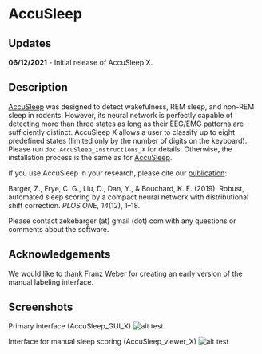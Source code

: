 # AccuSleep

## Updates
**06/12/2021** - Initial release of AccuSleep X. 

## Description

[AccuSleep](https://github.com/zekebarger/AccuSleep) was designed to detect wakefulness, REM sleep, and non-REM sleep in rodents. 
However, its neural network is perfectly capable of detecting more than three states as long as their EEG/EMG patterns are sufficiently distinct.
AccuSleep X allows a user to classify up to eight predefined states (limited only by the number of digits on the keyboard). 
Please run `doc AccuSleep_instructions_X` for details. Otherwise, the installation process is the same as for [AccuSleep](https://github.com/zekebarger/AccuSleep#installation-instructions).

If you use AccuSleep in your research, please cite our [publication](https://journals.plos.org/plosone/article?id=10.1371/journal.pone.0224642):

Barger, Z., Frye, C. G., Liu, D., Dan, Y., & Bouchard, K. E. (2019). Robust, automated sleep scoring by a compact neural network with distributional shift correction. *PLOS ONE, 14*(12), 1–18.

Please contact zekebarger (at) gmail (dot) com with any questions or comments about the software.


## Acknowledgements
We would like to thank Franz Weber for creating an early version of the manual labeling interface.


## Screenshots
Primary interface (AccuSleep_GUI_X)
![alt test](https://i.imgur.com/W0alwkx.png)

Interface for manual sleep scoring (AccuSleep_viewer_X)
![alt test](https://i.imgur.com/gJoHjau.png)
